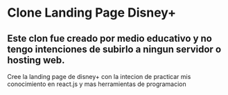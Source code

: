 # Clone Landing Page Disney+

<h2>
  Este clon fue creado por medio educativo y no tengo intenciones de subirlo a ningun servidor o hosting web. 
</h2>
<p>
  Cree la landing page de disney+ con la intecion de practicar mis conocimiento en react.js y mas herramientas de programacion 
</p>
